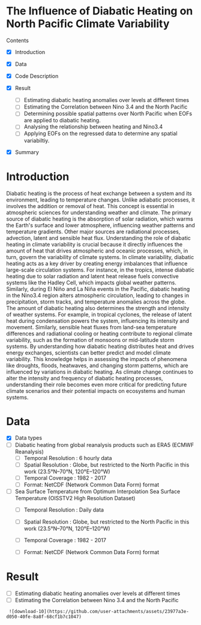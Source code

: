 # The Influence of Diabatic Heating on North Pacific Climate Variability

Contents
 - [x] Introduction
 - [x] Data
 - [x] Code Description
 - [x] Result 
   - [ ]  Estimating diabatic heating anomalies over levels at different times
   - [ ]  Estimating the Correlation between Nino 3.4 and the North Pacific
   - [ ]  Determining possible spatial patterns over North Pacific when EOFs are applied to diabatic heating.
   - [ ] Analysing the relationship between heating and Nino3.4
   - [ ] Applying EOFs on the regressed data to determine any spatial variabiltiy.
 - [x] Summary 


# Introduction

Diabatic heating is the process of heat exchange between a system and its environment, leading to temperature changes. Unlike adiabatic processes, it involves the addition or removal of heat. This concept is essential in atmospheric sciences for understanding weather and climate.
The primary source of diabatic heating is the absorption of solar radiation, which warms the Earth's surface and lower atmosphere, influencing weather patterns and temperature gradients. Other major sources are radiational processes, advection, latent and sensible heat flux.
Understanding the role of diabatic heating in climate variability is crucial because it directly influences the amount of heat that drives atmospheric and oceanic processes, which, in turn, govern the variability of climate systems. In climate variability, diabatic heating acts as a key driver by creating energy imbalances that influence large-scale circulation systems. For instance, in the tropics, intense diabatic heating due to solar radiation and latent heat release fuels convective systems like the Hadley Cell, which impacts global weather patterns. Similarly, during El Niño and La Niña events in the Pacific, diabatic heating in the Nino3.4 region alters atmospheric circulation, leading to changes in precipitation, storm tracks, and temperature anomalies across the globe.
The amount of diabatic heating also determines the strength and intensity of weather systems. For example, in tropical cyclones, the release of latent heat during condensation powers the system, influencing its intensity and movement. Similarly, sensible heat fluxes from land-sea temperature differences and radiational cooling or heating contribute to regional climate variability, such as the formation of monsoons or mid-latitude storm systems. By understanding how diabatic heating distributes heat and drives energy exchanges, scientists can better predict and model climate variability. This knowledge helps in assessing the impacts of phenomena like droughts, floods, heatwaves, and changing storm patterns, which are influenced by variations in diabatic heating. As climate change continues to alter the intensity and frequency of diabatic heating processes, understanding their role becomes even more critical for predicting future climate scenarios and their potential impacts on ecosystems and human systems.

# Data 
 - [x] Data types
  - [ ] Diabatic heating from global reanalysis products such as ERA5 (ECMWF Reanalysis)
    - [ ] Temporal Resolution : 6 hourly data
    - [ ] Spatial Resolution : Globe, but restricted to the North Pacific in this work (23.5°N–70°N, 120°E–120°W)
    - [ ] Temporal Coverage : 1982 - 2017
    - [ ] Format: NetCDF (Network Common Data Form) format
  - [ ] Sea Surface Temperature from Optimum Interpolation Sea Surface Temperature (OISSTV2 High Resolution Dataset)
    - [ ] Temporal Resolution : Daily data
    - [ ] Spatial Resolution : Globe, but restricted to the North Pacific in this work (23.5°N–70°N, 120°E–120°W)
    - [ ] Temporal Coverage : 1982 - 2017
    - [ ] Format: NetCDF (Network Common Data Form) format


# Result
   - [ ]  Estimating diabatic heating anomalies over levels at different times
   - [ ]  Estimating the Correlation between Nino 3.4 and the North Pacific

     ![download-10](https://github.com/user-attachments/assets/23977a3e-d050-40fe-8a8f-68cf1b7c1047)


    
























